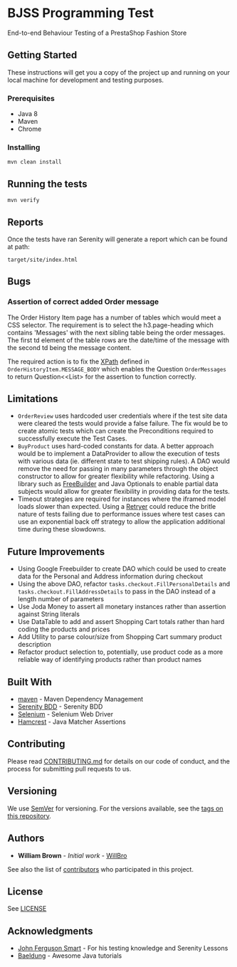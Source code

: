 # BJSS Programming Test

End-to-end Behaviour Testing of a PrestaShop Fashion Store

## Getting Started

These instructions will get you a copy of the project up and running on your local machine for development and testing purposes.

### Prerequisites

* Java 8
* Maven
* Chrome

### Installing

```
mvn clean install
```

## Running the tests

```
mvn verify
```

## Reports

Once the tests have ran Serenity will generate a report which can be found at path:

```
target/site/index.html
```

## Bugs

### Assertion of correct added Order message

The Order History Item page has a number of tables which would meet a CSS selector. The requirement is to select the h3.page-heading
which contains 'Messages' with the next sibling table being the order messages. The first td element of the table rows are the date/time of the message
with the second td being the message content.

The required action is to fix the [XPath](https://www.w3.org/TR/1999/REC-xpath-19991116/) defined in ```OrderHistoryItem.MESSAGE_BODY``` which 
enables the Question ```OrderMessages``` to return Question<<List<String>> for the assertion to function correctly.

## Limitations

* ```OrderReview``` uses hardcoded user credentials where if the test site data were cleared the tests would provide a false failure. The fix 
would be to create atomic tests which can create the Preconditions required to successfully execute the Test Cases.
* ```BuyProduct``` uses hard-coded constants for data. A better approach would be to implement a DataProvider to allow the execution
 of tests with various data (ie. different state to test shipping rules). A DAO would remove the need for passing in many parameters through 
 the object constructor to allow for greater flexibility while refactoring. Using a library such as [FreeBuilder](https://github.com/inferred/FreeBuilder) 
 and Java Optionals to enable partial data subjects would allow for greater flexibility in providing data for the tests.
 * Timeout strategies are required for instances where the iframed model loads slower than expected. Using a [Retryer](https://github.com/rholder/guava-retrying) 
 could reduce the britle nature of tests failing due to performance issues where test cases can use an exponential back off strategy to 
 allow the application additional time during these slowdowns.

## Future Improvements

* Using Google Freebuilder to create DAO which could be used to create data for the Personal and Address information during checkout
* Using the above DAO, refactor ```tasks.checkout.FillPersonalDetails``` and ```tasks.checkout.FillAddressDetails``` to pass in the DAO instead of a length number of parameters
* Use Joda Money to assert all monetary instances rather than assertion against String literals
* Use DataTable to add and assert Shopping Cart totals rather than hard coding the products and prices
* Add Utility to parse colour/size from Shopping Cart summary product description
* Refactor product selection to, potentially, use product code as a more reliable way of identifying products rather than product names

## Built With

* [maven](https://nodejs.org/en/) - Maven Dependency Management
* [Serenity BDD](http://www.thucydides.info) - Serenity BDD
* [Selenium](https://www.seleniumhq.org/) - Selenium Web Driver
* [Hamcrest](http://hamcrest.org/JavaHamcrest/) - Java Matcher Assertions

## Contributing

Please read [CONTRIBUTING.md](https://github.com/WillBro/lets-go-shopping-automation/blob/master/CONTRIBUTING.md) for details on our code of conduct, and the process for submitting pull requests to us.

## Versioning

We use [SemVer](http://semver.org/) for versioning. For the versions available, see the [tags on this repository](https://github.com/WillBro/lets-go-shopping-automation/tags).

## Authors

* **William Brown** - *Initial work* - [WillBro](https://github.com/WillBro)

See also the list of [contributors](https://github.com/WillBro/lets-go-shopping-automation/contributors) who participated in this project.

## License

See [LICENSE](https://github.com/WillBro/lets-go-shopping-automation/LICENSE.md)

## Acknowledgments

* [John Ferguson Smart](https://johnfergusonsmart.com/) - For his testing knowledge and Serenity Lessons
* [Baeldung](http://www.baeldung.com/) - Awesome Java tutorials
